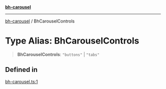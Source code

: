 [**bh-carousel**](../README.md)

---

[bh-carousel](../globals.md) / BhCarouselControls

# Type Alias: BhCarouselControls

> **BhCarouselControls**: `"buttons"` \| `"tabs"`

## Defined in

[bh-carousel.ts:1](https://github.com/ctorgalson/bh-carousel/blob/593f2e26c9801f6aa61d059768cacec66f2dc030/src/bh-carousel.ts#L1)
